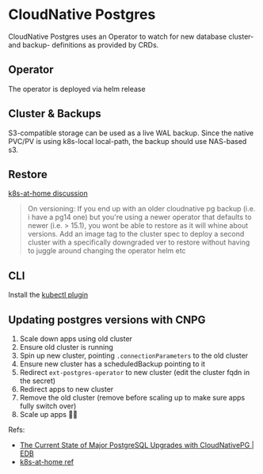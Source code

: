 # CloudNative Postgres

CloudNative Postgres uses an Operator to watch for new database cluster- and backup- definitions
as provided by CRDs.

## Operator

The operator is deployed via helm release

## Cluster & Backups

S3-compatible storage can be used as a live WAL backup.
Since the native PVC/PV is using k8s-local local-path, the backup should use NAS-based s3.

## Restore

[k8s-at-home discussion](https://discord.com/channels/673534664354430999/1036720267474509885)

> On versioning:
> If you end up with an older cloudnative pg backup (i.e. i have a pg14 one) but you're using a
> newer operator that defaults to newer (i.e. > 15.1), you wont be able to restore as it will whine about versions.
> Add an image tag to the cluster spec to deploy a second cluster with a specifically downgraded ver to restore
> without having to juggle around changing the operator helm etc

## CLI

Install the [kubectl plugin](https://cloudnative-pg.io/documentation/1.18/cnpg-plugin/)

## Updating postgres versions with CNPG

1. Scale down apps using old cluster
2. Ensure old cluster is running
3. Spin up new cluster, pointing `.connectionParameters` to the old cluster
4. Ensure new cluster has a scheduledBackup pointing to it
5. Redirect `ext-postgres-operator` to new cluster (edit the cluster fqdn in the secret)
6. Redirect apps to new cluster
7. Remove the old cluster (remove before scaling up to make sure apps fully switch over)
8. Scale up apps 🤞🏼

Refs:

- [The Current State of Major PostgreSQL Upgrades with CloudNativePG | EDB](https://www.enterprisedb.com/blog/current-state-major-postgresql-upgrades-cloudnativepg-kubernetes)
- [k8s-at-home ref](https://github.com/onedr0p/home-ops/issues/4448#issuecomment-1430440044)
